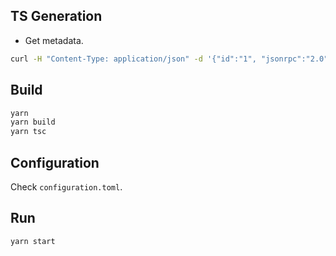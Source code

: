 

## TS Generation
- Get metadata.
```sh
curl -H "Content-Type: application/json" -d '{"id":"1", "jsonrpc":"2.0", "method": "state_getMetadata", "params":[]}' http://localhost:8877 > calamari.json
```

## Build
```sh
yarn
yarn build
yarn tsc
```

## Configuration
Check `configuration.toml`.

## Run
```sh
yarn start
```